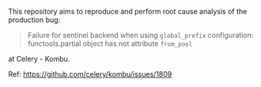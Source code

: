 This repository aims to reproduce and perform root cause analysis of the production bug:

> Failure for sentinel backend when using `global_prefix` configuration: functools.partial object has not attribute `from_pool`

at Celery - Kombu.

Ref: https://github.com/celery/kombu/issues/1809
